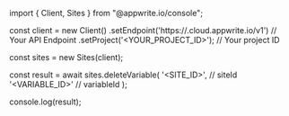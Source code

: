 import { Client, Sites } from "@appwrite.io/console";

const client = new Client()
    .setEndpoint('https://<REGION>.cloud.appwrite.io/v1') // Your API Endpoint
    .setProject('<YOUR_PROJECT_ID>'); // Your project ID

const sites = new Sites(client);

const result = await sites.deleteVariable(
    '<SITE_ID>', // siteId
    '<VARIABLE_ID>' // variableId
);

console.log(result);
